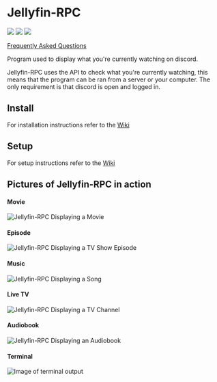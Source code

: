 # Jellyfin-RPC

<img src="https://shields.io/github/license/radiicall/jellyfin-rpc?color=purple"/> <img src="https://shields.io/github/v/tag/Radiicall/jellyfin-rpc"/> <img src="https://shields.io/github/downloads/radiicall/jellyfin-rpc/total"/>

[Frequently Asked Questions](FAQ.md)

Program used to display what you're currently watching on discord.

Jellyfin-RPC uses the API to check what you're currently watching, this means that the program can be ran from a server or your computer. The only requirement is that discord is open and logged in.

## Install

For installation instructions refer to the [Wiki](https://github.com/Radiicall/jellyfin-rpc/wiki/Installation)

## Setup

For setup instructions refer to the [Wiki](https://github.com/Radiicall/jellyfin-rpc/wiki/Setup)


## Pictures of Jellyfin-RPC in action

#### Movie

![Jellyfin-RPC Displaying a Movie](https://github.com/Radiicall/jellyfin-rpc/assets/66682497/95530d9c-72c9-47c2-bd67-645e444bbe21)

#### Episode

![Jellyfin-RPC Displaying a TV Show Episode](https://github.com/Radiicall/jellyfin-rpc/assets/66682497/0a552046-350b-415d-913a-8956723e5684)

#### Music

![Jellyfin-RPC Displaying a Song](https://github.com/Radiicall/jellyfin-rpc/assets/66682497/02bb876b-fc3d-47e0-b120-8f05ec9446d6)

#### Live TV

![Jellyfin-RPC Displaying a TV Channel](https://github.com/Radiicall/jellyfin-rpc/assets/66682497/1d9cf0af-96f2-438b-b147-904ab65bcc48)

#### Audiobook

![Jellyfin-RPC Displaying an Audiobook](https://github.com/Radiicall/jellyfin-rpc/assets/66682497/3a7845ae-0219-4932-a1a2-efb44f40a171)

#### Terminal

![Image of terminal output](https://github.com/Radiicall/jellyfin-rpc/assets/66682497/4da2c59e-f6c7-49d8-89f6-b2704d9b66c3)

</details>
